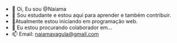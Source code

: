 - 👋 Oi, Eu sou @Naiama
- 👀 Sou estudante e estou aqui para aprender e também contribuir.
- 🌱Atualmente estou iniciando em programação web.
- 💞 Eu estou procurando colaborador em...
- 📫 Email: naiamavagula@gmail.com

<!---
Naiama/Naiama is a ✨ special ✨ repository because its `README.md` (this file) appears on your GitHub profile.
You can click the Preview link to take a look at your changes.
--->
